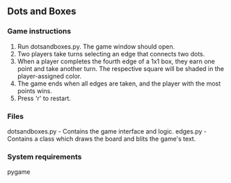 ## Dots and Boxes

### Game instructions
1. Run dotsandboxes.py. The game window should open.
1. Two players take turns selecting an edge that connects two dots.
2. When a player completes the fourth edge of a 1x1 box, they earn one point and take another turn. The respective square will be shaded in the player-assigned color. 
3. The game ends when all edges are taken, and the player with the most points wins. 
4. Press 'r' to restart.

### Files
dotsandboxes.py - Contains the game interface and logic.
edges.py - Contains a class which draws the board and blits the game's text.

### System requirements
pygame

